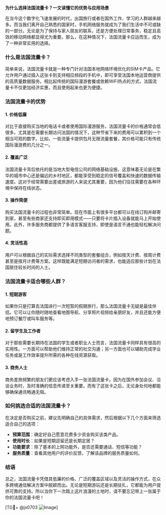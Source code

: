**为什么选择法国流量卡？一文读懂它的优势与应用场景**

在当今这个数字化飞速发展的时代，出国旅行或者在国外工作、学习的人群越来越多。而当我们离开自己熟悉的国家时，手机网络服务就成为了我们生活中不可或缺的一部分。无论是为了保持与家人朋友的联系，还是方便处理日常事务，稳定且高效的移动网络都显得尤为重要。那么，在这种情况下，法国流量卡应运而生，成为了一种非常实用的选择。

### 什么是法国流量卡？

简单来说，法国流量卡就是一种专门针对法国本地网络环境优化的SIM卡产品。它允许用户通过插入这张卡到支持相应频段的手机中，即可享受法国本地运营商提供的高质量数据服务。相比起传统的国际漫游套餐或依赖WiFi热点的方式，法国流量卡不仅更加经济实惠，而且使用起来也更为便捷。

### 法国流量卡的优势

#### 1. **价格低廉**
   对比于直接购买当地的电话卡或者使用国际漫游服务，法国流量卡的价格通常会低很多。尤其是在需要长期访问法国的情况下，这种节省下来的费用可以累积到一个相当可观的数字。比如，一些流量卡提供包月无限流量套餐，其价格可能只有传统国际漫游费的几分之一。

#### 2. **覆盖广泛**
   法国流量卡背后依托的是当地大型电信公司的网络基础设施，这意味着无论是在繁华的城市中心还是偏远的乡村地区，都能享受到稳定的信号覆盖和快速的数据传输速度。这对于经常需要出差或旅游的人来说尤其重要，因为他们往往需要在各种环境中保持在线状态。

#### 3. **操作简便**
   购买法国流量卡的过程也非常简单。现在市面上有很多平台都可以在线订购并邮寄到家，甚至有些商家还支持即买即用模式——只要将卡片插入设备就能马上开始使用。此外，许多服务商都提供了多语言客服支持，即使是语言不通也能轻松解决问题。

#### 4. **灵活性高**
   用户可以根据自己的实际需求选择不同类型的套餐组合，例如按天计费、按周计费甚至是按月计费等方案。这样既能满足短期访问者的需求，也能适应那些计划在法国居住较长时间的人士。

### 法国流量卡适合哪些人群？

#### 1. **短期游客**
   如果你只是打算去法国进行一次短暂的假期旅行，那么法国流量卡无疑是最佳伴侣。它可以让你随时随地查看地图导航、分享照片视频给亲朋好友，并且还能方便地预订餐厅或叫车服务等。

#### 2. **留学生及工作者**
   对于那些需要长期待在法国的学生或者职业人士而言，法国流量卡同样具有很高的实用性。一方面可以帮助他们维持正常的社交沟通；另一方面也可以辅助完成学业任务或是工作效率提升所需的各种在线资源获取。

#### 3. **商务人士**
   商务差旅频繁的朋友们更应该考虑入手一张法国流量卡。因为在国外参加会议、洽谈业务时，及时准确的信息传递至关重要。而有了这张卡之后，无论身处何地都能够确保通讯畅通无阻。

### 如何挑选合适的法国流量卡？

在决定是否购买之前，建议先明确自己的具体需求，然后根据以下几个方面来筛选适合自己的选项：

- **预算范围**：确定好自己愿意花费多少资金购买该类产品。
- **使用时长**：如果是短期逗留还是长期定居？
- **功能要求**：除了基本的上网功能外，是否还需要通话、短信等功能？
- **服务质量**：查看其他用户的评价反馈，了解该品牌的服务质量如何。

### 结语

总之，法国流量卡凭借其低廉的价格、广泛的覆盖区域以及灵活的操作方式，在众多跨境通信解决方案中脱颖而出。无论是短期游玩还是长期驻扎，它都能为用户提供可靠的支持。所以当你下一次踏上这片浪漫的土地时，请不要忘记带上一张属于你的法国流量卡吧！

[TG💪+ @jx0703 ![Image](https://github.com/user-attachments/assets/dbca1d08-cadb-493c-b0ec-ad6f7a83f270)]